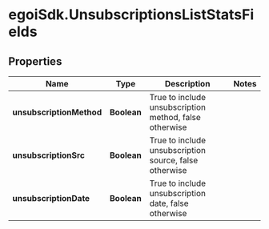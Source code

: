 # egoiSdk.UnsubscriptionsListStatsFields

## Properties
Name | Type | Description | Notes
------------ | ------------- | ------------- | -------------
**unsubscriptionMethod** | **Boolean** | True to include unsubscription method, false otherwise | 
**unsubscriptionSrc** | **Boolean** | True to include unsubscription source, false otherwise | 
**unsubscriptionDate** | **Boolean** | True to include unsubscription date, false otherwise | 


